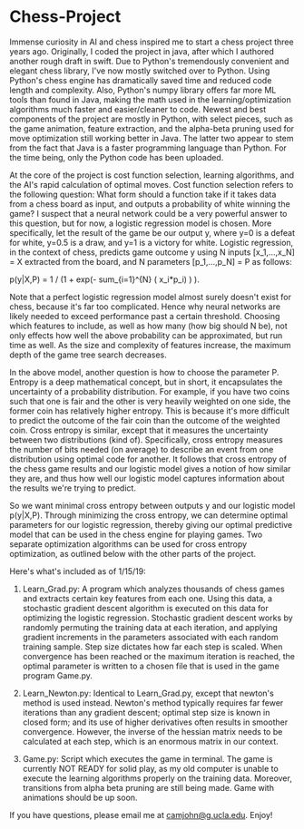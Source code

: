 # Chess-Project
Immense curiosity in AI and chess inspired me to start a chess project three years ago. Originally, I coded the project in
java, after which I authored another rough draft in swift. Due to Python's tremendously convenient and elegant chess library, I've now mostly switched over to Python. Using Python's chess engine has dramatically saved time
and reduced code length and complexity. Also, Python's numpy library offers far more ML tools than found in Java, making the math used in the learning/optimization
algorithms much faster and easier/cleaner to code. Newest and best components of the project are mostly in Python, with select pieces, such 
as the game animation, feature extraction, and the alpha-beta pruning used for move optimization still working better in Java. The latter two 
appear to stem from the fact that Java is a faster programming language than Python. For the time being, only the Python code has been uploaded. 

At the core of the project is cost function selection, learning algorithms, and the AI's rapid calculation of optimal moves. Cost function selection 
refers to the following question: What form should a function take if it takes data from a chess board as input, and outputs a probability
of white winning the game? I suspect that a neural network could be a very powerful answer to this question, but for now, a logistic regression 
model is chosen. More specifically, let the result of the game be our output y, where y=0 is a defeat for white, y=0.5 is a draw, and y=1 is a victory
for white. Logistic regression, in the context of chess, predicts game outcome y using N inputs [x_1,...,x_N] = X extracted from the board, and N parameters 
[p_1,...,p_N] = P as follows: 

p(y|X,P) = 1 / (1 + exp(- sum_{i=1}^{N} ( x_i*p_i) ) ).

Note that a perfect logistic regression model almost surely doesn't exist for chess, because it's far too complicated. Hence why neural networks are likely needed to 
exceed performance past a certain threshold. Choosing which features to include, as well as how many (how big should N be), not only effects how well 
the above probability can be approximated, but run time as well. As the size and complexity of features increase, the maximum depth of the game tree search decreases.

In the above model, another question is how to choose the parameter P. Entropy is a deep mathematical concept, but in short, it encapsulates 
the uncertainty of a probability distribution. For example, if you have two coins such that one is fair and the other is very heavily weighted on one side, 
the former coin has relatively higher entropy. This is because it's more difficult to predict the outcome of the fair coin than the outcome of the weighted coin. 
Cross entropy is similar, except that it measures the uncertainty between two distributions (kind of). Specifically, cross entropy measures 
the number of bits needed (on average) to describe an event from one distribution using optimal code for another. It follows that cross entropy of 
the chess game results and our logistic model gives a notion of how similar they are, and thus how well our logistic model captures information 
about the results we're trying to predict. 

So we want minimal cross entropy between outputs y and our logistic model p(y|X,P). Through minimizing the cross entropy, we can determine 
optimal parameters for our logistic regression, thereby giving our optimal predictive model that can be used in the chess engine for playing games. 
Two separate optimization algorithms can be used for cross entropy optimization, as outlined below with the other parts of the project. 

Here's what's included as of 1/15/19: 

1. Learn_Grad.py: A program which analyzes thousands of chess games and extracts certain key features from each one. Using this data, 
                  a stochastic gradient descent algorithm is executed on this data for optimizing the logistic regression. Stochastic gradient
                  descent works by randomly permuting the training data at each iteration, and applying gradient increments in the parameters
                  associated with each random training sample. Step size dictates how far each step is scaled. When convergence has been reached or the maximum iteration is reached, the optimal 
                  parameter is written to a chosen file that is used in the game program Game.py. 

2. Learn_Newton.py: Identical to Learn_Grad.py, except that newton's method is used instead. Newton's method typically requires far fewer iterations than
                  any gradient descent; optimal step size is known in closed form; and its use of higher derivatives often results in smoother convergence.
                  However, the inverse of the hessian matrix needs to be calculated at each step, which is an enormous matrix in our context. 

3. Game.py:       Script which executes the game in terminal. The game is currently NOT READY for solid play, as my old computer is unable to execute the learning algorithms 
                  properly on the training data. Moreover, transitions from alpha beta pruning are still being made. Game with animations should be up soon. 
       
If you have questions, please email me at camjohn@g.ucla.edu. Enjoy! 
